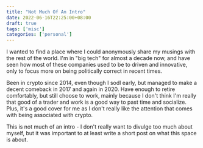 ```yaml
---
title: "Not Much Of An Intro"
date: 2022-06-16T22:25:00+08:00
draft: true
tags: ['misc']
categories: ['personal']
---
```


I wanted to find a place where I could anonymously share my musings with the rest of the world. I'm in "big tech" for almost a decade now, and have seen how most of these companies used to be to driven and innovative, only to focus more on being politically correct in recent times.

Been in crypto since 2014, even though I sodl early, but managed to make a decent comeback in 2017 and again in 2020. Have enough to retire comfortably, but still choose to work, mainly because I don't think I'm really that good of a trader and work is a good way to past time and socialize. Plus, it's a good cover for me as I don't really like the attention that comes with being associated with crypto.

This is not much of an intro - I don't really want to divulge too much about myself, but it was important to at least write a short post on what this space is about.